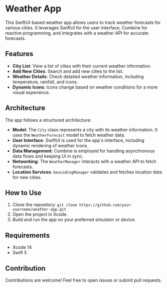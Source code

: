 # Weather App

This SwiftUI-based weather app allows users to track weather forecasts for various cities. It leverages SwiftUI for the user interface, Combine for reactive programming, and integrates with a weather API for accurate forecasts.

## Features

- **City List**: View a list of cities with their current weather information.
- **Add New Cities**: Search and add new cities to the list.
- **Weather Details**: Check detailed weather information, including temperature, rainfall, and icons.
- **Dynamic Icons**: Icons change based on weather conditions for a more visual experience.

## Architecture

The app follows a structured architecture:

- **Model**: The `City` class represents a city with its weather information. It uses the `WeatherForecast` model to fetch weather data.
- **User Interface**: SwiftUI is used for the app's interface, including dynamic rendering of weather icons.
- **Data Management**: Combine is employed for handling asynchronous data flows and keeping UI in sync.
- **Networking**: The `WeatherManager` interacts with a weather API to fetch forecasts.
- **Location Services**: `GeocodingManager` validates and fetches location data for new cities.

## How to Use

1. Clone the repository: `git clone https://github.com/your-username/weather-app.git`
2. Open the project in Xcode.
3. Build and run the app on your preferred simulator or device.

## Requirements

- Xcode 14
- Swift 5

## Contribution

Contributions are welcome! Feel free to open issues or submit pull requests.
